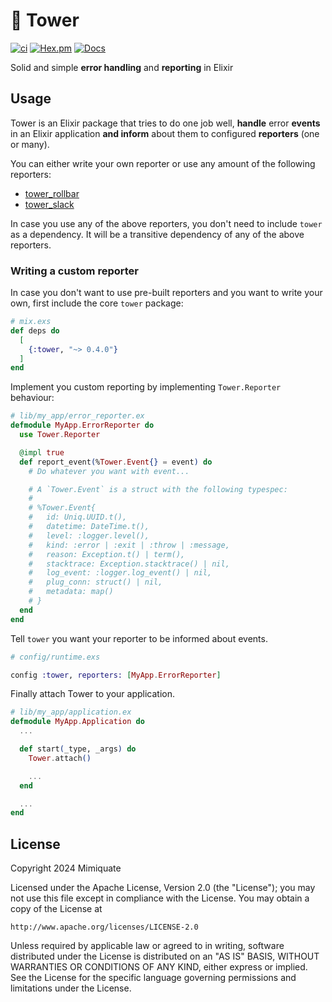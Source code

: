 # :european_castle: Tower

[![ci](https://github.com/mimiquate/tower/actions/workflows/ci.yml/badge.svg?branch=main)](https://github.com/mimiquate/tower/actions?query=branch%3Amain)
[![Hex.pm](https://img.shields.io/hexpm/v/tower.svg)](https://hex.pm/packages/tower)
[![Docs](https://img.shields.io/badge/docs-gray.svg)](https://hexdocs.pm/tower)

Solid and simple **error handling** and **reporting** in Elixir

## Usage

Tower is an Elixir package that tries to do one job well, **handle** error **events** in an Elixir application
**and inform** about them to configured **reporters** (one or many).

You can either write your own reporter or use any amount of the following reporters:

- [tower_rollbar](http://github.com/mimiquate/tower_rollbar)
- [tower_slack](http://github.com/mimiquate/tower_slack)

In case you use any of the above reporters, you don't need to include `tower` as a dependency. It will be a transitive dependency
of any of the above reporters.

### Writing a custom reporter

In case you don't want to use pre-built reporters and you want to write your own, first include
the core `tower` package:

```elixir
# mix.exs
def deps do
  [
    {:tower, "~> 0.4.0"}
  ]
end
```

Implement you custom reporting by implementing `Tower.Reporter` behaviour:

```elixir
# lib/my_app/error_reporter.ex
defmodule MyApp.ErrorReporter do
  use Tower.Reporter

  @impl true
  def report_event(%Tower.Event{} = event) do
    # Do whatever you want with event...

    # A `Tower.Event` is a struct with the following typespec:
    #
    # %Tower.Event{
    #   id: Uniq.UUID.t(),
    #   datetime: DateTime.t(),
    #   level: :logger.level(),
    #   kind: :error | :exit | :throw | :message,
    #   reason: Exception.t() | term(),
    #   stacktrace: Exception.stacktrace() | nil,
    #   log_event: :logger.log_event() | nil,
    #   plug_conn: struct() | nil,
    #   metadata: map()
    # }
  end
end
```

Tell `tower` you want your reporter to be informed about events.

```elixir
# config/runtime.exs

config :tower, reporters: [MyApp.ErrorReporter]
```

Finally attach Tower to your application.

```elixir
# lib/my_app/application.ex
defmodule MyApp.Application do
  ...

  def start(_type, _args) do
    Tower.attach()

    ...
  end

  ...
end
```

## License

Copyright 2024 Mimiquate

Licensed under the Apache License, Version 2.0 (the "License");
you may not use this file except in compliance with the License.
You may obtain a copy of the License at

    http://www.apache.org/licenses/LICENSE-2.0

Unless required by applicable law or agreed to in writing, software
distributed under the License is distributed on an "AS IS" BASIS,
WITHOUT WARRANTIES OR CONDITIONS OF ANY KIND, either express or implied.
See the License for the specific language governing permissions and
limitations under the License.
